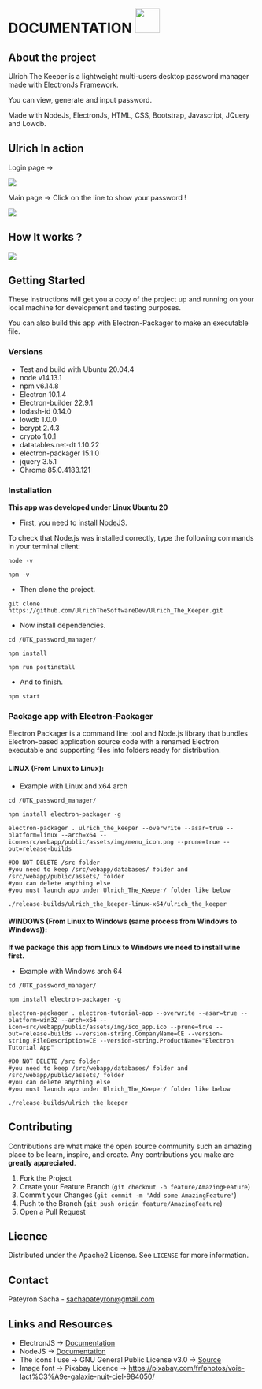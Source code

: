 # DOCUMENTATION <img src="src/webapp/public/assets/img/main_icon.png" width=50 />


## About the project

Ulrich The Keeper is a lightweight multi-users desktop password manager made with ElectronJs Framework.

You can view, generate and input password.

Made with NodeJs, ElectronJs, HTML, CSS, Bootstrap, Javascript, JQuery and Lowdb.

## Ulrich In action 

Login page -> 

<img src="src/webapp/public/assets/img/login_view.PNG" />

Main page -> Click on the line to show your password ! 

<img src="src/webapp/public/assets/img/search_view.PNG" />

## How It works ?

<img src="src/webapp/public/assets/img/ulrich_the_keeper_crypto_algo.png" />

## Getting Started

These instructions will get you a copy of the project up and running on your local machine for development and testing purposes.

You can also build this app with Electron-Packager to make an executable file.

### Versions

* Test and build with Ubuntu 20.04.4
* node v14.13.1
* npm  v6.14.8
* Electron 10.1.4
* Electron-builder 22.9.1
* lodash-id 0.14.0
* lowdb 1.0.0
* bcrypt 2.4.3
* crypto 1.0.1
* datatables.net-dt 1.10.22
* electron-packager 15.1.0
* jquery 3.5.1
* Chrome 85.0.4183.121


### Installation

**This app was developed under Linux Ubuntu 20**

* First, you need to install [NodeJS]( https://nodejs.org/en/download/).

To check that Node.js was installed correctly, type the following commands in your terminal client:

```
node -v

npm -v

```

* Then clone the project.

```
git clone https://github.com/UlrichTheSoftwareDev/Ulrich_The_Keeper.git
```

* Now install dependencies.

```
cd /UTK_password_manager/

npm install

npm run postinstall
```

* And to finish.

```
npm start
```

### Package app with Electron-Packager

Electron Packager is a command line tool and Node.js library that bundles Electron-based application source code with a renamed Electron executable and supporting files into folders ready for distribution.

#### LINUX (From Linux to Linux):

* Example with Linux and x64 arch

```
cd /UTK_password_manager/

npm install electron-packager -g

electron-packager . ulrich_the_keeper --overwrite --asar=true --platform=linux --arch=x64 --icon=src/webapp/public/assets/img/menu_icon.png --prune=true --out=release-builds

#DO NOT DELETE /src folder
#you need to keep /src/webapp/databases/ folder and /src/webapp/public/assets/ folder
#you can delete anything else
#you must launch app under Ulrich_The_Keeper/ folder like below

./release-builds/ulrich_the_keeper-linux-x64/ulrich_the_keeper
```

#### WINDOWS (From Linux to Windows (same process from Windows to Windows)):

**If we package this app from Linux to Windows we need to install wine first.**

* Example with Windows arch 64

```
cd /UTK_password_manager/

npm install electron-packager -g

electron-packager . electron-tutorial-app --overwrite --asar=true --platform=win32 --arch=x64 --icon=src/webapp/public/assets/img/ico_app.ico --prune=true --out=release-builds --version-string.CompanyName=CE --version-string.FileDescription=CE --version-string.ProductName="Electron Tutorial App"

#DO NOT DELETE /src folder
#you need to keep /src/webapp/databases/ folder and /src/webapp/public/assets/ folder
#you can delete anything else
#you must launch app under Ulrich_The_Keeper/ folder like below

./release-builds/ulrich_the_keeper

```

## Contributing

Contributions are what make the open source community such an amazing place to be learn, inspire, and create. Any contributions you make are **greatly appreciated**.

1. Fork the Project
2. Create your Feature Branch (`git checkout -b feature/AmazingFeature`)
3. Commit your Changes (`git commit -m 'Add some AmazingFeature'`)
4. Push to the Branch (`git push origin feature/AmazingFeature`)
5. Open a Pull Request

## Licence

Distributed under the Apache2 License. See `LICENSE` for more information.

## Contact

Pateyron Sacha - sachapateyron@gmail.com

## Links and Resources

* ElectronJS -> [Documentation]( https://www.electronjs.org/)
* NodeJS -> [Documentation]( https://nodejs.org/)
* The icons I use -> GNU General Public License v3.0 -> [Source]( https://iconarchive.com/show/papirus-apps-icons-by-papirus-team/pingus-icon-icon.html)
* Image font -> Pixabay Licence -> https://pixabay.com/fr/photos/voie-lact%C3%A9e-galaxie-nuit-ciel-984050/
